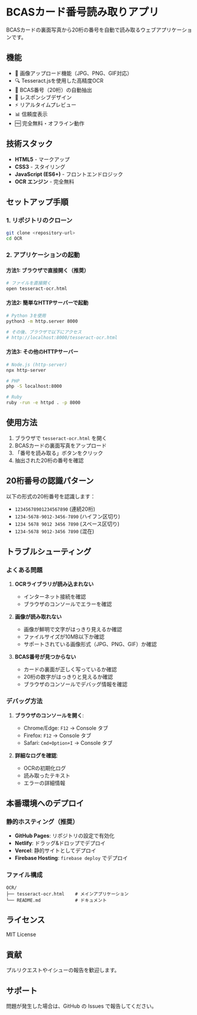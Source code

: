 # BCASカード番号読み取りアプリ

BCASカードの裏面写真から20桁の番号を自動で読み取るウェブアプリケーションです。

## 機能

- 📸 画像アップロード機能（JPG、PNG、GIF対応）
- 🔍 Tesseract.jsを使用した高精度OCR
- 🎯 BCAS番号（20桁）の自動抽出
- 📱 レスポンシブデザイン
- ⚡ リアルタイムプレビュー
- 📊 信頼度表示
- 🆓 完全無料・オフライン動作

## 技術スタック

- **HTML5** - マークアップ
- **CSS3** - スタイリング
- **JavaScript (ES6+)** - フロントエンドロジック
- **OCR エンジン** - 完全無料

## セットアップ手順

### 1. リポジトリのクローン

```bash
git clone <repository-url>
cd OCR
```

### 2. アプリケーションの起動

#### 方法1: ブラウザで直接開く（推奨）
```bash
# ファイルを直接開く
open tesseract-ocr.html
```

#### 方法2: 簡単なHTTPサーバーで起動
```bash
# Python 3を使用
python3 -m http.server 8000

# その後、ブラウザで以下にアクセス
# http://localhost:8000/tesseract-ocr.html
```

#### 方法3: その他のHTTPサーバー
```bash
# Node.js (http-server)
npx http-server

# PHP
php -S localhost:8000

# Ruby
ruby -run -e httpd . -p 8000
```

## 使用方法

1. ブラウザで `tesseract-ocr.html` を開く
2. BCASカードの裏面写真をアップロード
3. 「番号を読み取る」ボタンをクリック
4. 抽出された20桁の番号を確認

## 20桁番号の認識パターン

以下の形式の20桁番号を認識します：
- `12345678901234567890` (連続20桁)
- `1234-5678-9012-3456-7890` (ハイフン区切り)
- `1234 5678 9012 3456 7890` (スペース区切り)
- `1234-5678 9012-3456 7890` (混在)

## トラブルシューティング

### よくある問題

1. **OCRライブラリが読み込まれない**
   - インターネット接続を確認
   - ブラウザのコンソールでエラーを確認

2. **画像が読み取れない**
   - 画像が鮮明で文字がはっきり見えるか確認
   - ファイルサイズが10MB以下か確認
   - サポートされている画像形式（JPG、PNG、GIF）か確認

3. **BCAS番号が見つからない**
   - カードの裏面が正しく写っているか確認
   - 20桁の数字がはっきりと見えるか確認
   - ブラウザのコンソールでデバッグ情報を確認

### デバッグ方法

1. **ブラウザのコンソールを開く**:
   - Chrome/Edge: `F12` → Console タブ
   - Firefox: `F12` → Console タブ
   - Safari: `Cmd+Option+I` → Console タブ

2. **詳細なログを確認**:
   - OCRの初期化ログ
   - 読み取ったテキスト
   - エラーの詳細情報

## 本番環境へのデプロイ

### 静的ホスティング（推奨）

- **GitHub Pages**: リポジトリの設定で有効化
- **Netlify**: ドラッグ&ドロップでデプロイ
- **Vercel**: 静的サイトとしてデプロイ
- **Firebase Hosting**: `firebase deploy` でデプロイ

### ファイル構成

```
OCR/
├── tesseract-ocr.html    # メインアプリケーション
└── README.md             # ドキュメント
```

## ライセンス

MIT License

## 貢献

プルリクエストやイシューの報告を歓迎します。

## サポート

問題が発生した場合は、GitHub の Issues で報告してください。

